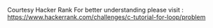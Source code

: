 Courtesy Hacker Rank
For better understanding please visit : https://www.hackerrank.com/challenges/c-tutorial-for-loop/problem
